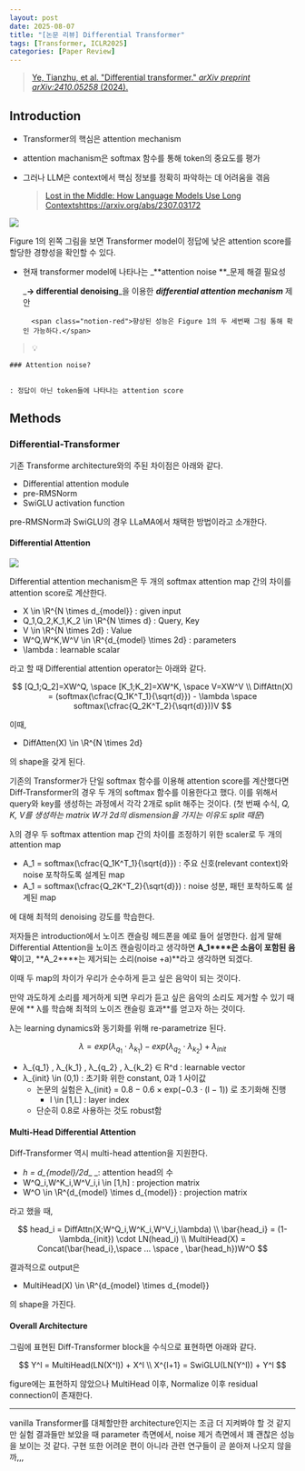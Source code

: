 ```yaml
---
layout: post
date: 2025-08-07
title: "[논문 리뷰] Differential Transformer"
tags: [Transformer, ICLR2025]
categories: [Paper Review]
---
```


> [Ye, Tianzhu, et al. "Differential transformer." ](https://arxiv.org/abs/2410.05258)[_arXiv preprint arXiv:2410.05258_](https://arxiv.org/abs/2410.05258)[ (2024).](https://arxiv.org/abs/2410.05258)



## Introduction

- Transformer의 핵심은 attention mechanism
- attention machanism은 softmax 함수를 통해 token의 중요도를 평가
- 그러나 LLM은 context에서 핵심 정보를 정확히 파악하는 데 어려움을 겪음

	> [Lost in the Middle: How Language Models Use Long Contextshttps://arxiv.org/abs/2307.03172](https://arxiv.org/abs/2307.03172)


![](https://prod-files-secure.s3.us-west-2.amazonaws.com/542b861c-36a8-4051-84e5-8804b6728dba/9083ea56-691a-4752-ae26-47f403431ac8/image.png?X-Amz-Algorithm=AWS4-HMAC-SHA256&X-Amz-Content-Sha256=UNSIGNED-PAYLOAD&X-Amz-Credential=ASIAZI2LB466REQ7IJX6%2F20250824%2Fus-west-2%2Fs3%2Faws4_request&X-Amz-Date=20250824T024222Z&X-Amz-Expires=3600&X-Amz-Security-Token=IQoJb3JpZ2luX2VjEOH%2F%2F%2F%2F%2F%2F%2F%2F%2F%2FwEaCXVzLXdlc3QtMiJHMEUCIQCHKUSdQLFMtJ%2FoWL5Z8lE%2BqYkcTaa7tx66G4OSVovWIAIgM9Rz8dYBT4w86YsUYTTGrf86WZdzS2Mnqk8zmtlsR24q%2FwMIOhAAGgw2Mzc0MjMxODM4MDUiDAsXxsnJ80imXO%2BjVyrcA3U0r%2BFYmseQh1dSo6IWIKv2z8lhIOD%2FEztqWaT3t3fxIze5CUa3c7u4W2191p5WzM%2BYkWcen75UeRRl6Q2AzqDfEufNtYhe6%2Bz0U34f0ACQQMiNPhEi1f7As2ITKEzkRjblv%2F4NZ8LdgSXZhIcm5VEqpVKVC3lvifTYyMVYrzLM59MKBiD8LV4l1Pi7JCQOlp6h722MmhoKWhvRvwubwTxh7%2FKddZKhLWoV5xcF8X2czfYDsEaR5VG4JCUOfvpk0tqL5PjFCtm1B9cpv9dPtpilOTebBQy6OB8VMw0CjMq9i0IzeuwSoxuFYD%2BZ%2BBBt7BYTP8%2B%2FciJY6VflMMLT7K1pUulq%2BxChZxgsLc0ZYcBDpk9N7CuEYUr2qp3s7hHxosf4R4b6UwRhwhlQtqOxGyELjcRR54cahlF2NhMNw%2BCxmC4VTdlUuNsRzov1T%2BCO0hZvLiDBzN5FbDjsM5r%2B38wAvByq9xF61lP9HAhLqG%2Fd5GacCJNtMpW%2FZy1qdRqNU7kyaYc%2BVljAczmkf6LlCgzIFXcAUd608sd0IY3x5RIDhu%2FrykHwf0uONs9DPAdyam16bANCK%2BJtsq4J4orGlLs%2FIDTiUF5uCCUMhVsADFbZcYAMP81CLdz8ZY8CMOvEqcUGOqUBKjhdMk5h%2BaYxVXuClQ%2BsuabPxHjuBJO1OGEYrxCnbb5dwpSCj7EVBaLN4EALQuskSf5zzxdO3PeFEGr4CfMXkTCDacdL9R7tEOOtC%2F%2BCPXwM37vtr9sPvbHjNhMrM7TYT%2B31Pum40E7paSxfNGkzQ0NRQaDQiIAmpEQ%2F4t%2BZ2LERhbORCx7sa%2BD%2BC8H6RengmqnWM6QQDLWQYlEk11qWWMMl8kxE&X-Amz-Signature=32da7789a45007b9aff38ff7aa9b79d65f90cf7ef3187c21d768278cb5cfd261&X-Amz-SignedHeaders=host&x-amz-checksum-mode=ENABLED&x-id=GetObject)


Figure 1의 왼쪽 그림을 보면 Transformer model이 정답에 낮은 attention score를 할당한 경향성을 확인할 수 있다.

- 현재 transformer model에 나타나는 _**attention noise **_문제 해결 필요성

	_**→ differential denoising**_을 이용한 _**differential attention mechanism**_ 제안


		<span class="notion-red">향상된 성능은 Figure 1의 두 세번째 그림 통해 확인 가능하다.</span>


> 💡 


	### Attention noise?


	: 정답이 아닌 token들에 나타나는 attention score



## Methods



### Differential-Transformer


기존 Transforme architecture와의 주된 차이점은 아래와 같다.

- Differential attention module
- pre-RMSNorm
- SwiGLU activation function

pre-RMSNorm과 SwiGLU의 경우 LLaMA에서 채택한 방법이라고 소개한다.



#### Differential Attention


![](https://prod-files-secure.s3.us-west-2.amazonaws.com/542b861c-36a8-4051-84e5-8804b6728dba/116d70b2-1963-4810-9167-f4c7d8a06e8f/image.png?X-Amz-Algorithm=AWS4-HMAC-SHA256&X-Amz-Content-Sha256=UNSIGNED-PAYLOAD&X-Amz-Credential=ASIAZI2LB466REQ7IJX6%2F20250824%2Fus-west-2%2Fs3%2Faws4_request&X-Amz-Date=20250824T024222Z&X-Amz-Expires=3600&X-Amz-Security-Token=IQoJb3JpZ2luX2VjEOH%2F%2F%2F%2F%2F%2F%2F%2F%2F%2FwEaCXVzLXdlc3QtMiJHMEUCIQCHKUSdQLFMtJ%2FoWL5Z8lE%2BqYkcTaa7tx66G4OSVovWIAIgM9Rz8dYBT4w86YsUYTTGrf86WZdzS2Mnqk8zmtlsR24q%2FwMIOhAAGgw2Mzc0MjMxODM4MDUiDAsXxsnJ80imXO%2BjVyrcA3U0r%2BFYmseQh1dSo6IWIKv2z8lhIOD%2FEztqWaT3t3fxIze5CUa3c7u4W2191p5WzM%2BYkWcen75UeRRl6Q2AzqDfEufNtYhe6%2Bz0U34f0ACQQMiNPhEi1f7As2ITKEzkRjblv%2F4NZ8LdgSXZhIcm5VEqpVKVC3lvifTYyMVYrzLM59MKBiD8LV4l1Pi7JCQOlp6h722MmhoKWhvRvwubwTxh7%2FKddZKhLWoV5xcF8X2czfYDsEaR5VG4JCUOfvpk0tqL5PjFCtm1B9cpv9dPtpilOTebBQy6OB8VMw0CjMq9i0IzeuwSoxuFYD%2BZ%2BBBt7BYTP8%2B%2FciJY6VflMMLT7K1pUulq%2BxChZxgsLc0ZYcBDpk9N7CuEYUr2qp3s7hHxosf4R4b6UwRhwhlQtqOxGyELjcRR54cahlF2NhMNw%2BCxmC4VTdlUuNsRzov1T%2BCO0hZvLiDBzN5FbDjsM5r%2B38wAvByq9xF61lP9HAhLqG%2Fd5GacCJNtMpW%2FZy1qdRqNU7kyaYc%2BVljAczmkf6LlCgzIFXcAUd608sd0IY3x5RIDhu%2FrykHwf0uONs9DPAdyam16bANCK%2BJtsq4J4orGlLs%2FIDTiUF5uCCUMhVsADFbZcYAMP81CLdz8ZY8CMOvEqcUGOqUBKjhdMk5h%2BaYxVXuClQ%2BsuabPxHjuBJO1OGEYrxCnbb5dwpSCj7EVBaLN4EALQuskSf5zzxdO3PeFEGr4CfMXkTCDacdL9R7tEOOtC%2F%2BCPXwM37vtr9sPvbHjNhMrM7TYT%2B31Pum40E7paSxfNGkzQ0NRQaDQiIAmpEQ%2F4t%2BZ2LERhbORCx7sa%2BD%2BC8H6RengmqnWM6QQDLWQYlEk11qWWMMl8kxE&X-Amz-Signature=a10f982431f3c3a56f3a0941eef19e126a02d053a3dd78c39addabef8c52b200&X-Amz-SignedHeaders=host&x-amz-checksum-mode=ENABLED&x-id=GetObject)


Differential attention mechanism은 두 개의 softmax attention map 간의 차이를 attention score로 계산한다.

- X \in \R^{N \times d\_{model}} : given input
- Q\_1,Q\_2,K\_1,K\_2 \in \R^{N \times d} : Query, Key
- V \in \R^{N \times 2d} : Value
- W^Q,W^K,W^V \in \R^{d\_{model} \times 2d} : parameters
- \lambda : learnable scalar

라고 할 때 Differential attention operator는 아래와 같다.


$$
[Q_1;Q_2]=XW^Q, \space [K_1;K_2]=XW^K, \space V=XW^V \\
DiffAttn(X) = (softmax(\cfrac{Q_1K^T_1}{\sqrt{d}}) - \lambda \space softmax(\cfrac{Q_2K^T_2}{\sqrt{d}}))V
$$


이때,

- DiffAtten(X) \in \R^{N \times 2d}

의 shape을 갖게 된다.


기존의 Transformer가 단일 softmax 함수를 이용해 attention score를 계산했다면 Diff-Transformer의 경우 두 개의 softmax 함수를 이용한다고 했다. 이를 위해서 query와 key를 생성하는 과정에서 각각 2개로 split 해주는 것이다. <span class="notion-red">(첫 번째 수식, </span><span class="notion-red">_Q, K, V를 생성하는 matrix W가 2d의 dismension을 가지는 이유도 split 때문_</span><span class="notion-red">)</span>


 λ의 경우 두 softmax attention map 간의 차이를 조정하기 위한 scaler로 두 개의 attention map

- A\_1 = softmax(\cfrac{Q\_1K^T\_1}{\sqrt{d}}) : 주요 신호(relevant context)와 noise 포착하도록 설계된 map
- A\_1 = softmax(\cfrac{Q\_2K^T\_2}{\sqrt{d}}) : noise 성분, 패턴 포착하도록 설계된 map 

에 대해 최적의 denoising 강도를 학습한다.


저자들은 introduction에서 노이즈 캔슬링 헤드폰을 예로 들어 설명한다. 쉽게 말해 Differential Attention을 노이즈 캔슬링이라고 생각하면 **A\_1****은 소음이 포함된 음악**이고, **A\_2****는 제거되는 소리(noise +a)**라고 생각하면 되겠다. 


이때 두 map의 차이가 우리가 순수하게 듣고 싶은 음악이 되는 것이다. 


만약 과도하게 소리를 제거하게 되면 우리가 듣고 싶은 음악의 소리도 제거할 수 있기 때문에 ** λ를 학습해 최적의 노이즈 캔슬링 효과**를 얻고자 하는 것이다.


λ는 learning dynamics와 동기화를 위해 re-parametrize 된다.


$$
\lambda = exp(\lambda_{q_1} \cdot \lambda_{k_1}) - exp(\lambda_{q_2} \cdot \lambda_{k_2}) + \lambda_{init}
$$

- λ\_{q\_1} , λ\_{k\_1} , λ\_{q\_2} , λ\_{k\_2} ∈ R^d : learnable vector
- λ\_{init} \in (0,1) : 초기화 위한 constant, 0과 1 사이값
	- 논문의 실험은 λ\_{init} = 0.8 − 0.6 × exp(−0.3 · (l − 1)) 로 초기화해 진행
		- l \in [1,L] : layer index
	- 단순히 0.8로 사용하는 것도 robust함


#### **Multi-Head Differential Attention**


Diff-Transformer 역시 multi-head attention을 지원한다.

- _h = d\_{model}/2d__ _: attention head의 수
- W^Q\_i,W^K\_i,W^V\_i,i \in [1,h] : projection matrix
- W^O \in \R^{d\_{model} \times d\_{model}} : projection matrix

라고 했을 때,


$$
head_i = DiffAttn(X;W^Q_i,W^K_i,W^V_i,\lambda) \\
\bar{head_i} = (1-\lambda_{init}) \cdot LN(head_i) \\
MultiHead(X) = Concat(\bar{head_i},\space ... \space , \bar{head_h})W^O
$$


결과적으로 output은

- MultiHead(X) \in \R^{d\_{model} \times d\_{model}}

의 shape을 가진다.



#### Overall Architecture


그림에 표현된 Diff-Transformer block을 수식으로 표현하면 아래와 같다.


$$
Y^l = MultiHead(LN(X^l)) + X^l \\
X^{l+1} = SwiGLU(LN(Y^l)) + Y^l
$$


figure에는 표현하지 않았으나 MultiHead 이후, Normalize 이후 residual connection이 존재한다.


---


vanilla Transformer를 대체할만한 architecture인지는 조금 더 지켜봐야 할 것 같지만 실험 결과들만 보았을 때 parameter 측면에서, noise 제거 측면에서 꽤 괜찮은 성능을 보이는 것 같다. 구현 또한 어려운 편이 아니라 관련 연구들이 곧 쏟아져 나오지 않을까,,,

